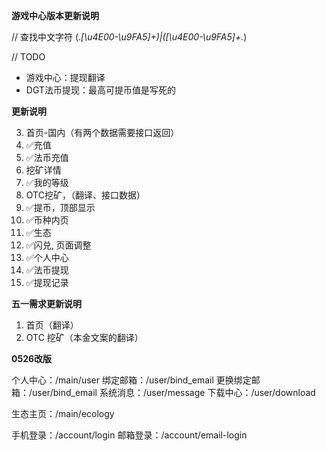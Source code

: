**游戏中心版本更新说明**

// 查找中文字符
(.*[\u4E00-\u9FA5]+)|([\u4E00-\u9FA5]+.*)   

// TODO
+ 游戏中心：提现翻译
+ DGT法币提现：最高可提币值是写死的


**更新说明**

3.  首页-国内（有两个数据需要接口返回）
4.  ✅充值
5.  ✅法币充值
6.  挖矿详情
7.  ✅我的等级
8.  OTC挖矿，（翻译、接口数据）
9.  ✅提币，顶部显示
10. ✅币种内页
11. ✅生态
12. ✅闪兑, 页面调整
13. ✅个人中心
14. ✅法币提现
15. ✅提现记录

**五一需求更新说明**

1. 首页（翻译）
2. OTC 挖矿（本金文案的翻译）

**0526改版**

个人中心：/main/user
绑定邮箱：/user/bind_email
更换绑定邮箱：/user/bind_email
系统消息：/user/message
下载中心：/user/download

生态主页：/main/ecology

手机登录：/account/login
邮箱登录：/account/email-login
    


